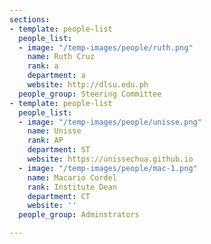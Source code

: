 ```yaml
---
sections:
- template: people-list
  people_list:
  - image: "/temp-images/people/ruth.png"
    name: Ruth Cruz
    rank: a
    department: a
    website: http://dlsu.edu.ph
  people_group: Steering Committee
- template: people-list
  people_list:
  - image: "/temp-images/people/unisse.png"
    name: Unisse
    rank: AP
    department: ST
    website: https://unissechua.github.io
  - image: "/temp-images/people/mac-1.png"
    name: Macario Cordel
    rank: Institute Dean
    department: CT
    website: ''
  people_group: Adminstrators

---
```

